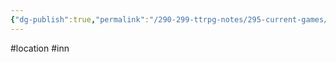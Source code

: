 ```yaml
---
{"dg-publish":true,"permalink":"/290-299-ttrpg-notes/295-current-games/11-weeping-city/wiki/location/handsome-duregar/"}
---
```



#location #inn 